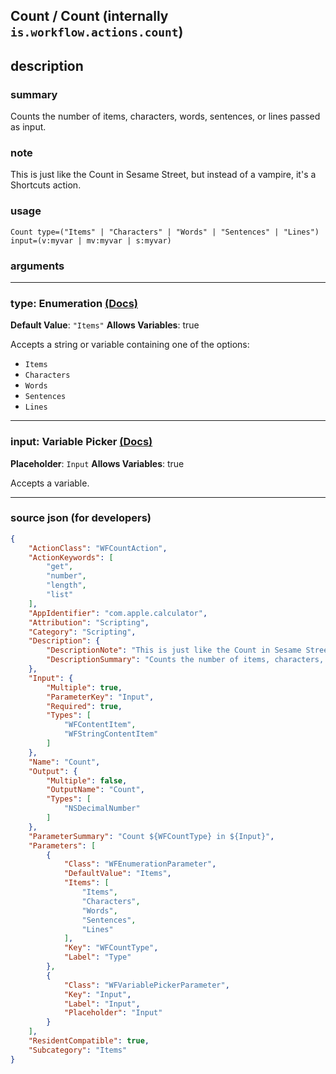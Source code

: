 
## Count / Count (internally `is.workflow.actions.count`)


## description

### summary

Counts the number of items, characters, words, sentences, or lines passed as input.


### note

This is just like the Count in Sesame Street, but instead of a vampire, it's a Shortcuts action.


### usage
```
Count type=("Items" | "Characters" | "Words" | "Sentences" | "Lines") input=(v:myvar | mv:myvar | s:myvar)
```

### arguments

---

### type: Enumeration [(Docs)](https://pfgithub.github.io/shortcutslang/gettingstarted#enum-select-field)
**Default Value**: `"Items"`
**Allows Variables**: true



Accepts a string 
or variable
containing one of the options:

- `Items`
- `Characters`
- `Words`
- `Sentences`
- `Lines`

---

### input: Variable Picker [(Docs)](https://pfgithub.github.io/shortcutslang/gettingstarted#variable-picker-fields)
**Placeholder**: ```
		Input
		```
**Allows Variables**: true



Accepts a variable.

---

### source json (for developers)

```json
{
	"ActionClass": "WFCountAction",
	"ActionKeywords": [
		"get",
		"number",
		"length",
		"list"
	],
	"AppIdentifier": "com.apple.calculator",
	"Attribution": "Scripting",
	"Category": "Scripting",
	"Description": {
		"DescriptionNote": "This is just like the Count in Sesame Street, but instead of a vampire, it's a Shortcuts action.",
		"DescriptionSummary": "Counts the number of items, characters, words, sentences, or lines passed as input."
	},
	"Input": {
		"Multiple": true,
		"ParameterKey": "Input",
		"Required": true,
		"Types": [
			"WFContentItem",
			"WFStringContentItem"
		]
	},
	"Name": "Count",
	"Output": {
		"Multiple": false,
		"OutputName": "Count",
		"Types": [
			"NSDecimalNumber"
		]
	},
	"ParameterSummary": "Count ${WFCountType} in ${Input}",
	"Parameters": [
		{
			"Class": "WFEnumerationParameter",
			"DefaultValue": "Items",
			"Items": [
				"Items",
				"Characters",
				"Words",
				"Sentences",
				"Lines"
			],
			"Key": "WFCountType",
			"Label": "Type"
		},
		{
			"Class": "WFVariablePickerParameter",
			"Key": "Input",
			"Label": "Input",
			"Placeholder": "Input"
		}
	],
	"ResidentCompatible": true,
	"Subcategory": "Items"
}
```
